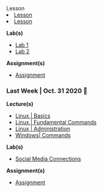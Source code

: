 <div class="left>
###  This Week | Nov. 7 2020 🍂 

**Lecture(s)**

- [Lesson](#)
- [Lesson](#)
- [Lesson](#)

**Lab(s)**

<!-- - [Github Hosted Website | Github Pages](/courses/01) -->

- [Lab 1](#)
- [Lab 2](#)

**Assignment(s)**

- [Assignment]()

</div>

### Last Week | Oct. 31 2020  🎃 



**Lecture(s)**

- [Linux | Basics](/courses/02-0s_Basics/lessons/linux-commands-fundamentals.md)
- [Linux | Fundamental Commands](/courses/02-0s_Basics/lessons/linux-commands-fundamentals.md)
- [Linux | Administration](/courses/03-System_Administration/linux-system-administration.md)
- [Windows| Commands](/courses/02-Os-Basics/lessons/windows-commands.md)

**Lab(s)**

<!-- - [Github Hosted Website | Github Pages](/courses/01) -->

- [Social Media Connections](#)

**Assignment(s)**

- [Assignment](#)
